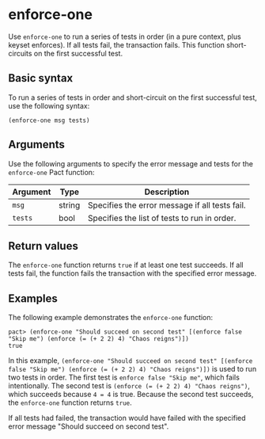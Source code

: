 # enforce-one

Use `enforce-one` to run a series of tests in order (in a pure context, plus keyset enforces). 
If all tests fail, the transaction fails. This function short-circuits on the first successful test.

## Basic syntax

To run a series of tests in order and short-circuit on the first successful test, use the following syntax:

```pact
(enforce-one msg tests)
```

## Arguments

Use the following arguments to specify the error message and tests for the `enforce-one` Pact function:

| Argument | Type | Description |
|----------|------|------------ |
| `msg`  | string | Specifies the error message if all tests fail. |
| `tests` | bool | Specifies the list of tests to run in order. |

## Return values

The `enforce-one` function returns `true` if at least one test succeeds. 
If all tests fail, the function fails the transaction with the specified error message.

## Examples

The following example demonstrates the `enforce-one` function:

```pact
pact> (enforce-one "Should succeed on second test" [(enforce false "Skip me") (enforce (= (+ 2 2) 4) "Chaos reigns")])
true
```

In this example, `(enforce-one "Should succeed on second test" [(enforce false "Skip me") (enforce (= (+ 2 2) 4) "Chaos reigns")])` is used to run two tests in order. 
The first test is `enforce false "Skip me"`, which fails intentionally. 
The second test is `(enforce (= (+ 2 2) 4) "Chaos reigns")`, which succeeds because `4 = 4` is true. 
Because the second test succeeds, the `enforce-one` function returns `true`. 

If all tests had failed, the transaction would have failed with the specified error message "Should succeed on second test". 

